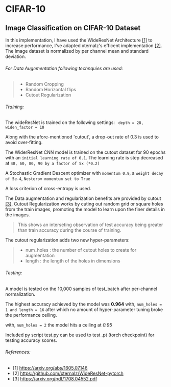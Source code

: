 # CIFAR-10
## Image Classification on CIFAR-10 Dataset


In this implementation, I have used the WideResNet Architecture [[1]](https://arxiv.org/abs/1605.07146) to increase performance, I've adapted xternalz's efficent implementation [[2]](https://github.com/xternalz/WideResNet-pytorch
). 
The Image dataset is normalized by per channel mean and standard deviation. 


###### For Data Augementation following technquies are used:
>- Random Cropping
>- Random Horizontal flips
>- Cutout Regularization

###### Training:
The wideResNet is trained on the following settings:
` depth = 28, 
widen_factor = 10`


Along with the afore-mentioned 'cutout', a drop-out rate of 0.3 is used to avoid over-fitting.

The WiderResNet CNN model is trained on the cutout dataset for 90 epochs with an `initial learning rate of 0.1`. 
The learning rate is step decreased at `40, 60, 80, 90 by a factor of 5x (*0.2)`

A Stochastic Gradient Descent optimizer with `momentum 0.9`, a `weight decay of 5e-4`, `Nesterov momentum set to True` 

A loss criterion of cross-entropy is used. 

The Data augmentation and regularization benefits are provided by cutout [[3]](https://arxiv.org/pdf/1708.04552.pdf). Cutout Regularization works by cuting out random grid or square holes from the train images, promoting the model to learn upon the finer details in the images.
>This shows an interseting observation of test accuracy being greater than train accuracy during the course of training. 

The cutout regularization adds two new hyper-parameters:
> - num_holes : the number of cutout holes to create for augmentation
> - length : the length of the holes in dimensions

###### Testing:

A model is tested on the 10,000 samples of test_batch after per-channel normalization. 

The highest accuracy achieved by the model was **0.964** 
with, `num_holes = 1 and length = 16`
after which no amount of hyper-parameter tuning broke the performance ceiling.

with, `num_holes = 2` the model hits a ceiling at *0.95* 

Included py script test.py can be used to test .pt (torch checkpoint) for testing accuracy scores.


###### References:
- [1] https://arxiv.org/abs/1605.07146
- [2] https://github.com/xternalz/WideResNet-pytorch
- [3] https://arxiv.org/pdf/1708.04552.pdf


